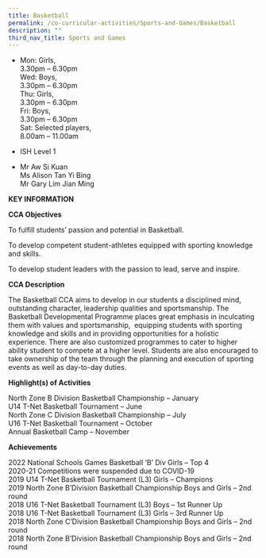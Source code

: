 ```yaml
---
title: Basketball
permalink: /co-curricular-activities/Sports-and-Games/Basketball
description: ""
third_nav_title: Sports and Games
---
```

*   Mon: Girls,  
    3.30pm – 6.30pm  
    Wed: Boys,  
    3.30pm – 6.30pm  
    Thu: Girls,  
    3.30pm – 6.30pm  
    Fri: Boys,  
    3.30pm – 6.30pm  
    Sat: Selected players,  
    8.00am – 11.00am

*   ISH Level 1

*   Mr Aw Si Kuan  
    Ms Alison Tan Yi Bing  
    Mr Gary Lim Jian Ming
		
		
**KEY INFORMATION**


**CCA Objectives**

To fulfill students’ passion and potential in Basketball.

To develop competent student-athletes equipped with sporting knowledge and skills.

To develop student leaders with the passion to lead, serve and inspire.

**CCA Description**

The Basketball CCA aims to develop in our students a disciplined mind, outstanding character, leadership qualities and sportsmanship. The Basketball Developmental Programme places great emphasis in inculcating them with values and sportsmanship,  equipping students with sporting knowledge and skills and in providing opportunities for a holistic experience. There are also customized programmes to cater to higher ability student to compete at a higher level. Students are also encouraged to take ownership of the team through the planning and execution of sporting events as well as day-to-day duties.

**Highlight(s) of Activities**

North Zone B Division Basketball Championship – January<br>
U14 T-Net Basketball Tournament – June<br>
North Zone C Division Basketball Championship – July<br>
U16 T-Net Basketball Tournament – October<br>
Annual Basketball Camp – November

**Achievements**

2022 National Schools Games Basketball ‘B’ Div Girls – Top 4  
2020-21 Competitions were suspended due to COVID-19 <br>
2019 U14 T-Net Basketball Tournament (L3) Girls – Champions  
2019 North Zone B’Division Basketball Championship Boys and Girls – 2nd round  
2018 U16 T-Net Basketball Tournament (L3) Boys – 1st Runner Up  
2018 U16 T-Net Basketball Tournament (L3) Girls – 3rd Runner Up  
2018 North Zone C’Division Basketball Championship Boys and Girls – 2nd round  
2018 North Zone B’Division Basketball Championship Boys and Girls – 2nd round